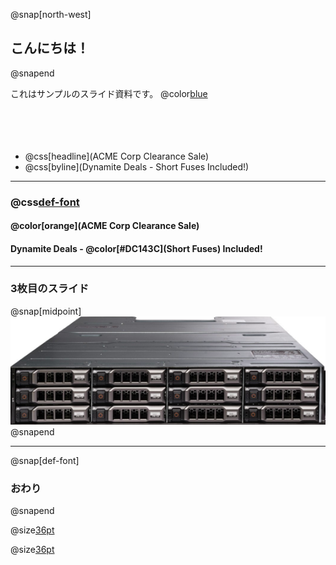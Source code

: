 @snap[north-west]
## こんにちは！
@snapend

これはサンプルのスライド資料です。  @color[blue](@fa[twitter-square])
<br>
<br>
<br>
<br>
<br>

- @css[headline](ACME Corp Clearance Sale)
- @css[byline](Dynamite Deals - Short Fuses Included!)


---


### @css[def-font](2枚目のスライド)

#### @color[orange](ACME Corp Clearance Sale)

#### Dynamite Deals - @color[#DC143C](Short Fuses) Included!

---


### 3枚目のスライド

@snap[midpoint]
![TY8](/my1stSlide/MD1400.png)
@snapend

---

@snap[def-font]
### おわり
@snapend

@size[36pt](@css[ms-gothic](MSゴシック))

@size[36pt](@css[def-font](ヒラギノ))